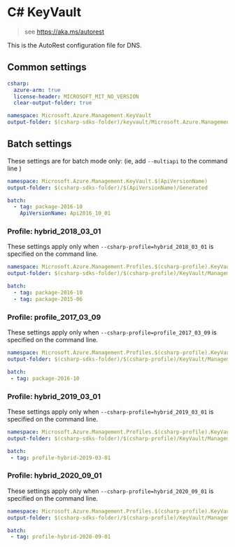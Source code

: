# C# KeyVault

> see https://aka.ms/autorest

This is the AutoRest configuration file for DNS.

## Common settings
``` yaml $(csharp)
csharp:
  azure-arm: true
  license-header: MICROSOFT_MIT_NO_VERSION  
  clear-output-folder: true
```

``` yaml $(csharp) && !$(multiapi) && !$(csharp-profile)
namespace: Microsoft.Azure.Management.KeyVault
output-folder: $(csharp-sdks-folder)/keyvault/Microsoft.Azure.Management.KeyVault/src/Generated
```

## Batch settings
These settings are for batch mode only: (ie, add `--multiapi` to the command line )

``` yaml $(multiapi)
namespace: Microsoft.Azure.Management.KeyVault.$(ApiVersionName)
output-folder: $(csharp-sdks-folder)/$(ApiVersionName)/Generated

batch:
  - tag: package-2016-10
    ApiVersionName: Api2016_10_01
```

### Profile: hybrid_2018_03_01

These settings apply only when `--csharp-profile=hybrid_2018_03_01` is specified on the command line.

```yaml $(csharp-profile)=='hybrid_2018_03_01'
namespace: Microsoft.Azure.Management.Profiles.$(csharp-profile).KeyVault
output-folder: $(csharp-sdks-folder)/$(csharp-profile)/KeyVault/Management.KeyVault/Generated

batch:
  - tag: package-2016-10
  - tag: package-2015-06
```

### Profile: profile_2017_03_09

These settings apply only when `--csharp-profile=profile_2017_03_09` is specified on the command line.

``` yaml $(csharp-profile)=='profile_2017_03_09'
namespace: Microsoft.Azure.Management.Profiles.$(csharp-profile).KeyVault
output-folder: $(csharp-sdks-folder)/$(csharp-profile)/KeyVault/Management.KeyVault/Generated

batch:
 - tag: package-2016-10
 ```

### Profile: hybrid_2019_03_01

These settings apply only when `--csharp-profile=hybrid_2019_03_01` is specified on the command line.

``` yaml $(csharp-profile)=='hybrid_2019_03_01'
namespace: Microsoft.Azure.Management.Profiles.$(csharp-profile).KeyVault
output-folder: $(csharp-sdks-folder)/$(csharp-profile)/KeyVault/Management.KeyVault/Generated

batch:
 - tag: profile-hybrid-2019-03-01
 ```

 ### Profile: hybrid_2020_09_01

These settings apply only when `--csharp-profile=hybrid_2020_09_01` is specified on the command line.

``` yaml $(csharp-profile)=='hybrid_2020_09_01'
namespace: Microsoft.Azure.Management.Profiles.$(csharp-profile).KeyVault
output-folder: $(csharp-sdks-folder)/$(csharp-profile)/KeyVault/Management.KeyVault/Generated

batch:
 - tag: profile-hybrid-2020-09-01
 ```